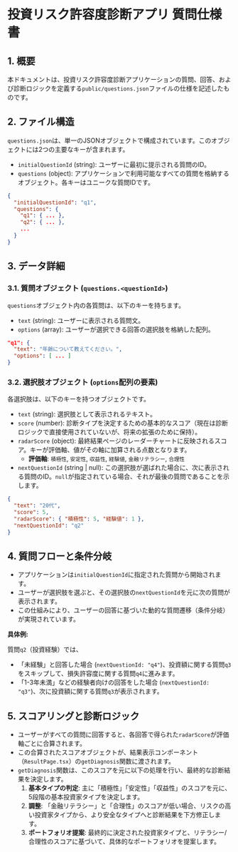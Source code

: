 # 投資リスク許容度診断アプリ 質問仕様書

## 1. 概要

本ドキュメントは、投資リスク許容度診断アプリケーションの質問、回答、および診断ロジックを定義する`public/questions.json`ファイルの仕様を記述したものです。

## 2. ファイル構造

`questions.json`は、単一のJSONオブジェクトで構成されています。このオブジェクトには2つの主要なキーが含まれます。

- `initialQuestionId` (string): ユーザーに最初に提示される質問のID。
- `questions` (object): アプリケーションで利用可能なすべての質問を格納するオブジェクト。各キーはユニークな質問IDです。

```json
{
  "initialQuestionId": "q1",
  "questions": {
    "q1": { ... },
    "q2": { ... },
    ...
  }
}
```

## 3. データ詳細

### 3.1. 質問オブジェクト (`questions.<questionId>`)

`questions`オブジェクト内の各質問は、以下のキーを持ちます。

- `text` (string): ユーザーに表示される質問文。
- `options` (array): ユーザーが選択できる回答の選択肢を格納した配列。

```json
"q1": {
  "text": "年齢について教えてください。",
  "options": [ ... ]
}
```

### 3.2. 選択肢オブジェクト (`options`配列の要素)

各選択肢は、以下のキーを持つオブジェクトです。

- `text` (string): 選択肢として表示されるテキスト。
- `score` (number): 診断タイプを決定するための基本的なスコア（現在は診断ロジックで直接使用されていないが、将来の拡張のために保持）。
- `radarScore` (object): 最終結果ページのレーダーチャートに反映されるスコア。キーが評価軸、値がその軸に加算される点数となります。
  - **評価軸**: `積極性`, `安定性`, `収益性`, `経験値`, `金融リテラシー`, `合理性`
- `nextQuestionId` (string | null): この選択肢が選ばれた場合に、次に表示される質問のID。`null`が指定されている場合、それが最後の質問であることを示します。

```json
{
  "text": "20代",
  "score": 5,
  "radarScore": { "積極性": 5, "経験値": 1 },
  "nextQuestionId": "q2"
}
```

## 4. 質問フローと条件分岐

- アプリケーションは`initialQuestionId`に指定された質問から開始されます。
- ユーザーが選択肢を選ぶと、その選択肢の`nextQuestionId`を元に次の質問が表示されます。
- この仕組みにより、ユーザーの回答に基づいた動的な質問遷移（条件分岐）が実現されています。

**具体例:**

質問`q2`（投資経験）では、
- 「未経験」と回答した場合 (`nextQuestionId: "q4"`)、投資額に関する質問`q3`をスキップして、損失許容度に関する質問`q4`に進みます。
- 「1-3年未満」などの経験者向けの回答をした場合 (`nextQuestionId: "q3"`)、次に投資額に関する質問`q3`が表示されます。

## 5. スコアリングと診断ロジック

- ユーザーがすべての質問に回答すると、各回答で得られた`radarScore`が評価軸ごとに合算されます。
- この合算されたスコアオブジェクトが、結果表示コンポーネント（`ResultPage.tsx`）の`getDiagnosis`関数に渡されます。
- `getDiagnosis`関数は、このスコアを元に以下の処理を行い、最終的な診断結果を決定します。
  1.  **基本タイプの判定**: 主に「積極性」「安定性」「収益性」のスコアを元に、5段階の基本投資家タイプを決定します。
  2.  **調整**: 「金融リテラシー」と「合理性」のスコアが低い場合、リスクの高い投資家タイプから、より安全なタイプへと診断結果を下方修正します。
  3.  **ポートフォリオ提案**: 最終的に決定された投資家タイプと、リテラシー/合理性のスコアに基づいて、具体的なポートフォリオを提案します。
